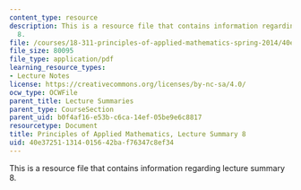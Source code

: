 ```yaml
---
content_type: resource
description: This is a resource file that contains information regarding lecture summary
  8.
file: /courses/18-311-principles-of-applied-mathematics-spring-2014/40e372511314015642baf76347c8ef34_MIT18_311S14_Lecture8.pdf
file_size: 80095
file_type: application/pdf
learning_resource_types:
- Lecture Notes
license: https://creativecommons.org/licenses/by-nc-sa/4.0/
ocw_type: OCWFile
parent_title: Lecture Summaries
parent_type: CourseSection
parent_uid: b0f4af16-e53b-c6ca-14ef-05be9e6c8817
resourcetype: Document
title: Principles of Applied Mathematics, Lecture Summary 8
uid: 40e37251-1314-0156-42ba-f76347c8ef34
---
```

This is a resource file that contains information regarding lecture summary 8.